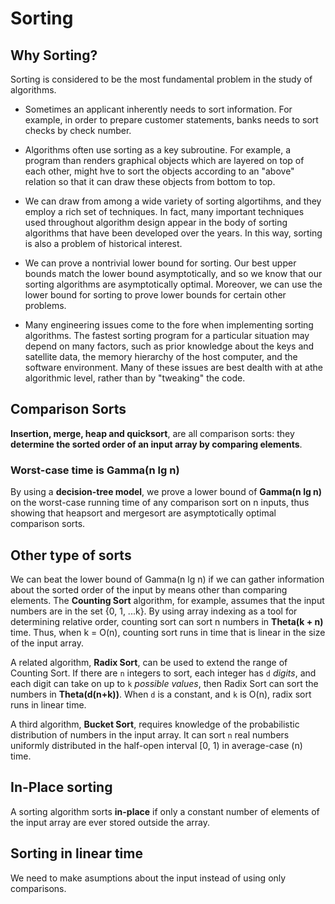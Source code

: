 # Sorting

## Why Sorting?

Sorting is considered to be the most fundamental problem in the study of algorithms.

* Sometimes an applicant inherently needs to sort information. For example, in order to prepare customer statements, banks needs to sort checks by check number.

* Algorithms often use sorting as a key subroutine. For example, a program than renders graphical objects which are layered on top of each other, might hve to sort the objects according to an "above" relation so that it can draw these objects from bottom to top.

* We can draw from among a wide variety of sorting algortihms, and they employ a rich set of techniques. In fact, many important techniques used throughout algorithm design appear in the body of sorting algorithms that have been developed over the years. In this way, sorting is also a problem of historical interest.

* We can prove a nontrivial lower bound for sorting. Our best upper bounds match the lower bound asymptotically, and so we know that our sorting algorithms are asymptotically optimal. Moreover, we can use the lower bound for sorting to prove lower bounds for certain other problems.

* Many engineering issues come to the fore when implementing sorting algorithms. The fastest sorting program for a particular situation may depend on many factors, such as prior knowledge about the keys and satellite data, the memory hierarchy of the host computer, and the software environment. Many of these issues are best dealth with at athe algorithmic level, rather than by "tweaking" the code.

## Comparison Sorts

__Insertion, merge, heap and quicksort__, are all comparison sorts: they __determine the sorted order of an input array by comparing elements__.

### Worst-case time is Gamma(n lg n)

By using a __decision-tree model__, we prove a lower bound of __Gamma(n lg n)__ on the worst-case running time of any comparison sort on n inputs, thus showing that heapsort and mergesort are asymptotically optimal comparison sorts.

## Other type of sorts

We can beat the lower bound of Gamma(n lg n) if we can gather information about the sorted order of the input by means other than comparing elements. The __Counting Sort__ algorithm, for example, assumes that the input numbers are in the set {0, 1, ...k}. By using array indexing as a tool for determining relative order, counting sort can sort n numbers in __Theta(k + n)__ time. Thus, when k = O(n), counting sort runs in time that is linear in the size of the input array.

A related algorithm, __Radix Sort__, can be used to extend the range of Counting Sort. If there are `n` integers to sort, each integer has `d` _digits_, and each digit can take on up to `k` _possible values_, then Radix Sort can sort the numbers in __Theta(d(n+k))__. When `d` is a constant, and `k` is O(n), radix sort runs in linear time.

A third algorithm, __Bucket Sort__, requires knowledge of the probabilistic distribution of numbers in the input array. It can sort `n` real numbers uniformly distributed in the half-open interval [0, 1) in average-case (n) time.

## In-Place sorting

A sorting algorithm sorts __in-place__ if only a constant number of elements of the input array are ever stored outside the array.


## Sorting in linear time

We need to make asumptions about the input instead of using only comparisons.
